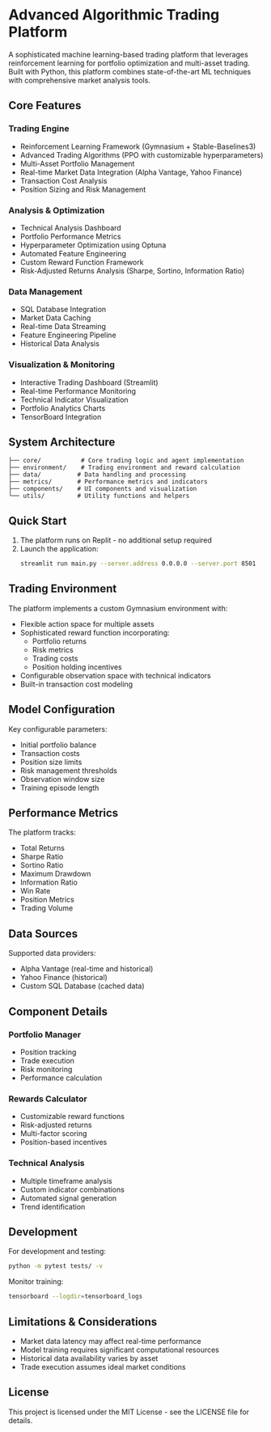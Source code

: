 
# Advanced Algorithmic Trading Platform

A sophisticated machine learning-based trading platform that leverages reinforcement learning for portfolio optimization and multi-asset trading. Built with Python, this platform combines state-of-the-art ML techniques with comprehensive market analysis tools.

## Core Features

### Trading Engine
- Reinforcement Learning Framework (Gymnasium + Stable-Baselines3)
- Advanced Trading Algorithms (PPO with customizable hyperparameters)
- Multi-Asset Portfolio Management
- Real-time Market Data Integration (Alpha Vantage, Yahoo Finance)
- Transaction Cost Analysis
- Position Sizing and Risk Management

### Analysis & Optimization
- Technical Analysis Dashboard
- Portfolio Performance Metrics
- Hyperparameter Optimization using Optuna
- Automated Feature Engineering
- Custom Reward Function Framework
- Risk-Adjusted Returns Analysis (Sharpe, Sortino, Information Ratio)

### Data Management
- SQL Database Integration
- Market Data Caching
- Real-time Data Streaming
- Feature Engineering Pipeline
- Historical Data Analysis

### Visualization & Monitoring
- Interactive Trading Dashboard (Streamlit)
- Real-time Performance Monitoring
- Technical Indicator Visualization
- Portfolio Analytics Charts
- TensorBoard Integration

## System Architecture

```
├── core/           # Core trading logic and agent implementation
├── environment/    # Trading environment and reward calculation
├── data/          # Data handling and processing
├── metrics/       # Performance metrics and indicators
├── components/    # UI components and visualization
└── utils/         # Utility functions and helpers
```

## Quick Start

1. The platform runs on Replit - no additional setup required
2. Launch the application:
   ```bash
   streamlit run main.py --server.address 0.0.0.0 --server.port 8501
   ```

## Trading Environment

The platform implements a custom Gymnasium environment with:
- Flexible action space for multiple assets
- Sophisticated reward function incorporating:
  - Portfolio returns
  - Risk metrics
  - Trading costs
  - Position holding incentives
- Configurable observation space with technical indicators
- Built-in transaction cost modeling

## Model Configuration

Key configurable parameters:
- Initial portfolio balance
- Transaction costs
- Position size limits
- Risk management thresholds
- Observation window size
- Training episode length

## Performance Metrics

The platform tracks:
- Total Returns
- Sharpe Ratio
- Sortino Ratio
- Maximum Drawdown
- Information Ratio
- Win Rate
- Position Metrics
- Trading Volume

## Data Sources

Supported data providers:
- Alpha Vantage (real-time and historical)
- Yahoo Finance (historical)
- Custom SQL Database (cached data)

## Component Details

### Portfolio Manager
- Position tracking
- Trade execution
- Risk monitoring
- Performance calculation

### Rewards Calculator
- Customizable reward functions
- Risk-adjusted returns
- Multi-factor scoring
- Position-based incentives

### Technical Analysis
- Multiple timeframe analysis
- Custom indicator combinations
- Automated signal generation
- Trend identification

## Development

For development and testing:
```bash
python -m pytest tests/ -v
```

Monitor training:
```bash
tensorboard --logdir=tensorboard_logs
```

## Limitations & Considerations

- Market data latency may affect real-time performance
- Model training requires significant computational resources
- Historical data availability varies by asset
- Trade execution assumes ideal market conditions

## License

This project is licensed under the MIT License - see the LICENSE file for details.
